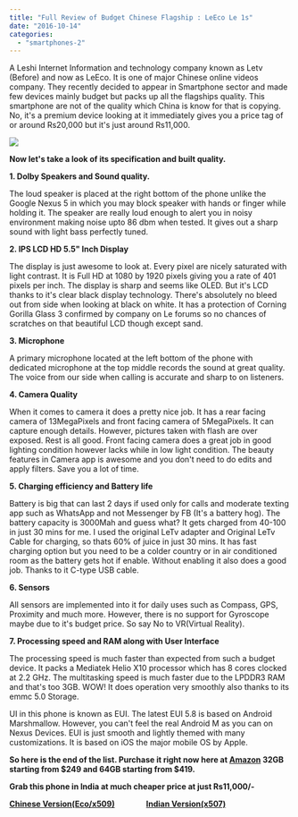 ```yaml
---
title: "Full Review of Budget Chinese Flagship : LeEco Le 1s"
date: "2016-10-14"
categories: 
  - "smartphones-2"
---
```


  

A Leshi Internet Information and technology company known as Letv (Before) and now as LeEco. It is one of major Chinese online videos company. They recently decided to appear in Smartphone sector and made few devices mainly budget but packs up all the flagships quality. This smartphone are not of the quality which China is know for that is copying. No, it's a premium device looking at it immediately gives you a price tag of or around Rs20,000 but it's just around Rs11,000. 
  
  

[![](/posts/2016/10/images/gsmarena_002.jpg)](http://cdn.gsmarena.com/imgroot/reviews/16/letv-le-1s/preview//lifestyle/-728w2/gsmarena_002.jpg)

  

  

**Now let's take a look of its specification and built quality.**

**1\. Dolby Speakers and Sound quality.**

The loud speaker is placed at the right bottom of the phone unlike the Google Nexus 5 in which you may block speaker with hands or finger while holding it. The speaker are really loud enough to alert you in noisy environment making noise upto 86 dbm when tested. It gives out a sharp sound with light bass perfectly tuned. 

  

**2\. IPS LCD HD 5.5" Inch Display**

The display is just awesome to look at. Every pixel are nicely saturated with light contrast. It is Full HD at 1080 by 1920 pixels giving you a rate of 401 pixels per inch. The display is sharp and seems like OLED. But it's LCD thanks to it's clear black display technology. There's absolutely no bleed out from side when looking at black on white. It has a protection of Corning Gorilla Glass 3 confirmed by company on Le forums so no chances of scratches on that beautiful LCD though except sand.

  

**3\. Microphone**

A primary microphone located at the left bottom of the phone with dedicated microphone at the top middle records the sound at great quality. The voice from our side when calling is accurate and sharp to on listeners. 

  

**4\. Camera Quality** 

When it comes to camera it does a pretty nice job. It has a rear facing camera of 13MegaPixels and front facing camera of 5MegaPixels. It can capture enough details. However, pictures taken with flash are over exposed. Rest is all good. Front facing camera does a great job in good lighting condition however lacks while in low light condition. The beauty features in Camera app is awesome and you don't need to do edits and apply filters. Save you a lot of time.

  

**5\. Charging efficiency and Battery life**

Battery is big that can last 2 days if used only for calls and moderate texting app such as WhatsApp and not Messenger by FB (It's a battery hog). The battery capacity is 3000Mah and guess what? It gets charged from 40-100 in just 30 mins for me. I used the original LeTv adapter and Original LeTv Cable for charging, so thats 60% of juice in just 30 mins. It has fast charging option but you need to be a colder country or in air conditioned room as the battery gets hot if enable. Without enabling it also does a good job. Thanks to it C-type USB cable.

  

**6\. Sensors**

All sensors are implemented into it for daily uses such as Compass, GPS, Proximity and much more. However, there is no support for Gyroscope maybe due to it's budget price. So say No to VR(Virtual Reality).

  

**7\. Processing speed and RAM along with User Interface**

The processing speed is much faster than expected from such a budget device. It packs a Mediatek Helio X10 processor which has 8 cores clocked at 2.2 GHz. The multitasking speed is much faster due to the LPDDR3 RAM and that's too 3GB. WOW! It does operation very smoothly also thanks to its emmc 5.0 Storage. 

  

UI in this phone is known as EUI. The latest EUI 5.8 is based on Android Marshmallow. However, you can't feel the real Android M as you can on Nexus Devices. EUI is just smooth and lightly themed with many customizations. It is based on iOS the major mobile OS by Apple. 

  

**So here is the end of the list. Purchase it right now here at [Amazon](https://www.amazon.com/Letv-Unlocked-Android-Smartphone-MediaTek/dp/B00WQYF2H4) 32GB starting from $249 and 64GB starting from $419.**

**Grab this phone in India at much cheaper price at just Rs11,000/-**

**[Chinese Version(Eco/x509)](http://www.amazon.in/LeEco-1s-Eco-Gold-X509/dp/B01IKA0PXI/ref=sr_1_3?ie=UTF8&qid=1476424641&sr=8-3&keywords=letv+le+1s)                 [Indian Version(x507)](http://www.amazon.in/LETV-1S-X507-Gold-32/dp/B01FOLB8RS/ref=sr_1_4?ie=UTF8&qid=1476424641&sr=8-4&keywords=letv+le+1s)**
